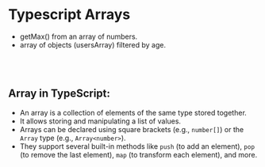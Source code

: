 # Typescript Arrays

- getMax() from an array of numbers.
- array of objects (usersArray) filtered by age.

<br/><br/>

## Array in TypeScript:  
- An array is a collection of elements of the same type stored together.  
- It allows storing and manipulating a list of values.  
- Arrays can be declared using square brackets (e.g., `number[]`) or the `Array` type (e.g., `Array<number>`).  
- They support several built-in methods like `push` (to add an element), `pop` (to remove the last element), `map` (to transform each element), and more.  